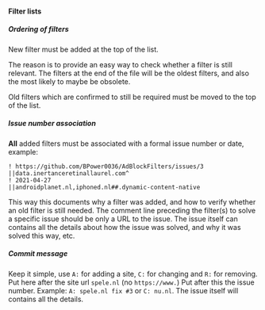 #### Filter lists

##### Ordering of filters

New filter must be added at the top of the list.

The reason is to provide an easy way to check whether a filter is still relevant. The filters at the end of the file will be the oldest filters, and also the most likely to maybe be obsolete.

Old filters which are confirmed to still be required must be moved to the top of the list.

##### Issue number association

**All** added filters must be associated with a formal issue number or date, example:

    ! https://github.com/BPower0036/AdBlockFilters/issues/3
    ||data.inertanceretinallaurel.com^
    ! 2021-04-27
    ||androidplanet.nl,iphoned.nl##.dynamic-content-native

This way this documents why a filter was added, and how to verify whether an old filter is still needed. The comment line preceding the filter(s) to solve a specific issue should be only a URL to the issue. The issue itself can contains all the details about how the issue was solved, and why it was solved this way, etc.

##### Commit message

Keep it simple, use `A:` for adding a site, `C:` for changing and `R:` for removing. Put here after the site url `spele.nl` (no `https://www.`) Put after this the issue number. 
Example: `A: spele.nl fix #3` or `C: nu.nl`. The issue itself will contains all the details.
